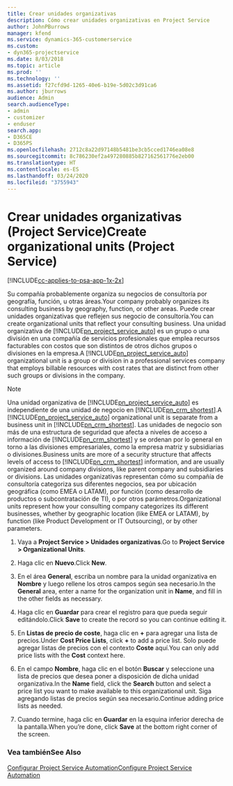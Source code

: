 ```yaml
---
title: Crear unidades organizativas
description: Cómo crear unidades organizativas en Project Service
author: JohnPBurrows
manager: kfend
ms.service: dynamics-365-customerservice
ms.custom:
- dyn365-projectservice
ms.date: 8/03/2018
ms.topic: article
ms.prod: ''
ms.technology: ''
ms.assetid: f27cfd9d-1265-40e6-b19e-5d02c3d91ca6
ms.author: jburrows
audience: Admin
search.audienceType:
- admin
- customizer
- enduser
search.app:
- D365CE
- D365PS
ms.openlocfilehash: 2712c8a22d97148b5481be3cb5cced1746ea08e8
ms.sourcegitcommit: 8c786230ef2a497280885b827162561776e2eb00
ms.translationtype: HT
ms.contentlocale: es-ES
ms.lasthandoff: 03/24/2020
ms.locfileid: "3755943"
---
```

# <a name="create-organizational-units-project-service"></a><span data-ttu-id="6e6b5-103">Crear unidades organizativas (Project Service)</span><span class="sxs-lookup"><span data-stu-id="6e6b5-103">Create organizational units (Project Service)</span></span>

[!INCLUDE[cc-applies-to-psa-app-1x-2x](../includes/cc-applies-to-psa-app-1x-2x.md)]

<span data-ttu-id="6e6b5-104">Su compañía probablemente organiza su negocios de consultoría por geografía, función, u otras áreas.</span><span class="sxs-lookup"><span data-stu-id="6e6b5-104">Your company probably organizes its consulting business by geography, function, or other areas.</span></span> <span data-ttu-id="6e6b5-105">Puede crear unidades organizativas que reflejen sus negocio de consultoría.</span><span class="sxs-lookup"><span data-stu-id="6e6b5-105">You can create organizational units that reflect your consulting business.</span></span> <span data-ttu-id="6e6b5-106">Una unidad organizativa de [!INCLUDE[pn_project_service_auto](../includes/pn-project-service-auto.md)] es un grupo o una división en una compañía de servicios profesionales que emplea recursos facturables con costos que son distintos de otros dichos grupos o divisiones en la empresa.</span><span class="sxs-lookup"><span data-stu-id="6e6b5-106">A [!INCLUDE[pn_project_service_auto](../includes/pn-project-service-auto.md)] organizational unit is a group or division in a professional services company that employs billable resources with cost rates that are distinct from other such groups or divisions in the company.</span></span>  
  
> [!NOTE]
>  <span data-ttu-id="6e6b5-107">Una unidad organizativa de [!INCLUDE[pn_project_service_auto](../includes/pn-project-service-auto.md)] es independiente de una unidad de negocio en [!INCLUDE[pn_crm_shortest](../includes/pn-crm-shortest.md)].</span><span class="sxs-lookup"><span data-stu-id="6e6b5-107">A [!INCLUDE[pn_project_service_auto](../includes/pn-project-service-auto.md)] organizational unit is separate from a business unit in [!INCLUDE[pn_crm_shortest](../includes/pn-crm-shortest.md)].</span></span> <span data-ttu-id="6e6b5-108">Las unidades de negocio son más de una estructura de seguridad que afecta a niveles de acceso a información de [!INCLUDE[pn_crm_shortest](../includes/pn-crm-shortest.md)] y se ordenan por lo general en torno a las divisiones empresariales, como la empresa matriz y subsidiarias o divisiones.</span><span class="sxs-lookup"><span data-stu-id="6e6b5-108">Business units are more of a security structure that affects levels of access to [!INCLUDE[pn_crm_shortest](../includes/pn-crm-shortest.md)] information, and are usually organized around company divisions, like parent company and subsidiaries or divisions.</span></span> <span data-ttu-id="6e6b5-109">Las unidades organizativas representan cómo su compañía de consultoría categoriza sus diferentes negocios, sea por ubicación geográfica (como EMEA o LATAM), por función (como desarrollo de productos o subcontratación de TI), o por otros parámetros.</span><span class="sxs-lookup"><span data-stu-id="6e6b5-109">Organizational units represent how your consulting company categorizes its different businesses, whether by geographic location (like EMEA or LATAM), by function (like Product Development or IT Outsourcing), or by other parameters.</span></span>  
  
1.  <span data-ttu-id="6e6b5-110">Vaya a **Project Service > Unidades organizativas**.</span><span class="sxs-lookup"><span data-stu-id="6e6b5-110">Go to **Project Service > Organizational Units**.</span></span>  
  
2.  <span data-ttu-id="6e6b5-111">Haga clic en **Nuevo**.</span><span class="sxs-lookup"><span data-stu-id="6e6b5-111">Click **New**.</span></span>  
  
3.  <span data-ttu-id="6e6b5-112">En el área **General**, escriba un nombre para la unidad organizativa en **Nombre** y luego rellene los otros campos según sea necesario.</span><span class="sxs-lookup"><span data-stu-id="6e6b5-112">In the **General** area, enter a name for the organization unit in **Name**, and fill in the other fields as necessary.</span></span>  
  
4.  <span data-ttu-id="6e6b5-113">Haga clic en **Guardar** para crear el registro para que pueda seguir editándolo.</span><span class="sxs-lookup"><span data-stu-id="6e6b5-113">Click **Save** to create the record so you can continue editing it.</span></span>  
  
5.  <span data-ttu-id="6e6b5-114">En **Listas de precio de coste**, haga clic en **+** para agregar una lista de precios.</span><span class="sxs-lookup"><span data-stu-id="6e6b5-114">Under **Cost Price Lists**, click **+** to add a price list.</span></span> <span data-ttu-id="6e6b5-115">Solo puede agregar listas de precios con el contexto **Coste** aquí.</span><span class="sxs-lookup"><span data-stu-id="6e6b5-115">You can only add price lists with the **Cost** context here.</span></span>  
  
6.  <span data-ttu-id="6e6b5-116">En el campo **Nombre**, haga clic en el botón **Buscar** y seleccione una lista de precios que desea poner a disposición de dicha unidad organizativa.</span><span class="sxs-lookup"><span data-stu-id="6e6b5-116">In the **Name** field, click the **Search** button and select a price list you want to make available to this organizational unit.</span></span> <span data-ttu-id="6e6b5-117">Siga agregando listas de precios según sea necesario.</span><span class="sxs-lookup"><span data-stu-id="6e6b5-117">Continue adding price lists as needed.</span></span>  
  
7.  <span data-ttu-id="6e6b5-118">Cuando termine, haga clic en **Guardar** en la esquina inferior derecha de la pantalla.</span><span class="sxs-lookup"><span data-stu-id="6e6b5-118">When you’re done, click **Save** at the bottom right corner of the screen.</span></span>  
  
### <a name="see-also"></a><span data-ttu-id="6e6b5-119">Vea también</span><span class="sxs-lookup"><span data-stu-id="6e6b5-119">See Also</span></span>  
 [<span data-ttu-id="6e6b5-120">Configurar Project Service Automation</span><span class="sxs-lookup"><span data-stu-id="6e6b5-120">Configure Project Service Automation</span></span>](../project-service/configure.md)
